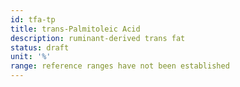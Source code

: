 ```yaml
---
id: tfa-tp
title: trans-Palmitoleic Acid
description: ruminant-derived trans fat
status: draft
unit: '%'
range: reference ranges have not been established
---
```


